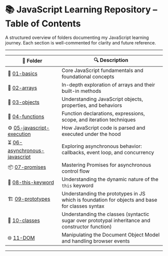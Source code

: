 # 📚 JavaScript Learning Repository – Table of Contents

A structured overview of folders documenting my JavaScript learning journey. Each section is well-commented for clarity and future reference.

---

| 📁 Folder                                                     | 🔍 Description                                                                                   |
| ------------------------------------------------------------- | ------------------------------------------------------------------------------------------------ |
| 📘 [01-basics](./01-basics)                                   | Core JavaScript fundamentals and foundational concepts                                           |
| 🍎 [02-arrays](./02-arrays)                                   | In-depth exploration of arrays and their built-in methods                                        |
| 🧩 [03-objects](./03-objects)                                 | Understanding JavaScript objects, properties, and behaviors                                      |
| 🔄 [04-functions](./04-function)                              | Function declarations, expressions, scope, and iteration techniques                              |
| ⚙️ [05-javascript-execution](./05-javascript-execution)       | How JavaScript code is parsed and executed under the hood                                        |
| ⏳ [06-asynchronous-javascript](./06-asynchronous-javascript) | Exploring asynchronous behavior: callbacks, event loop, and concurrency                          |
| 📦 [07-promises](./07-promises)                               | Mastering Promises for asynchronous control flow                                                 |
| 🧠 [08-this-keyword](./08-this-keyword)                       | Understanding the dynamic nature of the `this` keyword                                           |
| 🏗️ [09-prototypes](./09-prototypes)                           | Understanding the prototypes in JS which is foundation for objects and base for classes syntax   |
| 🏫 [10-classes](./10-classes)                                 | Understanding the classes (syntactic sugar over prototypal inheritance and constructor function) |
| 🌐 [11-DOM](./DOM)                                            | Manipulating the Document Object Model and handling browser events                               |

---
